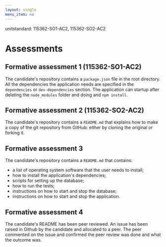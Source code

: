 ```yaml
---
layout: single
menu_item: no
---
```


unitstandard: 115362-SO1-AC2, 115362-SO2-AC2

# Assessments

## Formative assessment 1 (115362-SO1-AC2)

The candidate's repository contains a `package.json` file in the root directory. All the dependencies the application needs are specified in the `dependencies` or `dev-dependencies` section. The application can startup after deleting the `node_modules` folder and doing and `npm install`.

## Formative assessment 2 (115362-SO2-AC2)

The candidate's repository contains a `README.md` that explains how to make a copy of the git repository from GitHub: either by cloning the original or forking it.

## Formative assessment 3

The candidate's repository contains a `README.md` that contains:

* a list of operating system software that the user needs to install;
* how to install the application's dependencies;
* scripts for setting up the database;
* how to run the tests;
* instructions on how to start and stop the database;
* instructions on how to start and stop the application.

## Formative assessment 4

The candidate's README has been peer reviewed. An issue has been raised in Github by the candidate and allocated to a peer. The peer commented on the issue and confirmed the peer review was done and what the outcome was.

